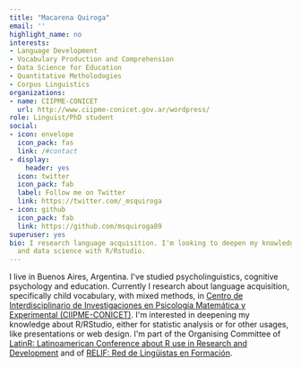 ```yaml
---
title: "Macarena Quiroga"
email: ''
highlight_name: no
interests:
- Language Development
- Vocabulary Production and Comprehension
- Data Science for Education
- Quantitative Metholodogies
- Corpus Linguistics
organizations:
- name: CIIPME-CONICET
  url: http://www.ciipme-conicet.gov.ar/wordpress/
role: Linguist/PhD student
social:
- icon: envelope
  icon_pack: fas
  link: /#contact
- display:
    header: yes
  icon: twitter
  icon_pack: fab
  label: Follow me on Twitter
  link: https://twitter.com/_msquiroga
- icon: github
  icon_pack: fab
  link: https://github.com/msquiroga89
superuser: yes
bio: I research language acquisition. I'm looking to deepen my knowledge of statistic
  and data science with R/Rstudio.
---
```

I live in Buenos Aires, Argentina. I've studied psycholinguistics, cognitive psychology and education. Currently I research about language acquisition, specifically child vocabulary, with mixed methods, in [Centro de Interdisciplinario de Investigaciones en Psicología Matemática y Experimental (CIIPME-CONICET)](http://www.ciipme-conicet.gov.ar/wordpress/). I'm interested in deepening my knowledge about R/RStudio, either for statistic analysis or for other usages, like presentations or web design. I'm part of the Organising Committee of [LatinR: Latinoamerican Conference about R use in Research and Development](https://latin-r.com/) and of [RELIF: Red de Lingüistas en Formación](https://relif.net.ar/).